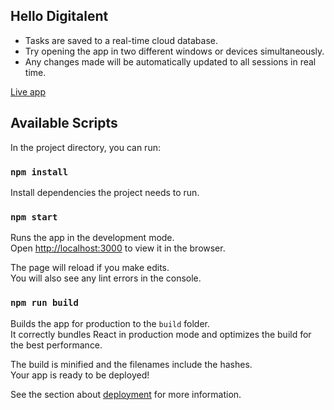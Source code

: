 ## Hello Digitalent

- Tasks are saved to a real-time cloud database.
- Try opening the app in two different windows or devices simultaneously.
- Any changes made will be automatically updated to all sessions in real time.

[Live app](https://todo-digitalent.web.app/)

## Available Scripts

In the project directory, you can run:

### `npm install`

Install dependencies the project needs to run.

### `npm start`

Runs the app in the development mode.<br />
Open [http://localhost:3000](http://localhost:3000) to view it in the browser.

The page will reload if you make edits.<br />
You will also see any lint errors in the console.

### `npm run build`

Builds the app for production to the `build` folder.<br />
It correctly bundles React in production mode and optimizes the build for the best performance.

The build is minified and the filenames include the hashes.<br />
Your app is ready to be deployed!

See the section about [deployment](https://facebook.github.io/create-react-app/docs/deployment) for more information.
